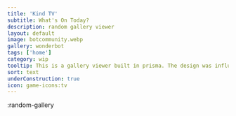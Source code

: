 ```yaml
---
title: 'Kind TV'
subtitle: What's On Today?
description: random gallery viewer
layout: default
image: botcommunity.webp
gallery: wonderbot
tags: ['home']
category: wip
tooltip: This is a gallery viewer built in prisma. The design was influenced by a classic television set.
sort: text
underConstruction: true
icon: game-icons:tv
---
```

:random-gallery